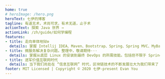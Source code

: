 ```yaml
---
home: true
# heroImage: /hero.png
heroText: 七伊的博客
tagline: 有道无术，术尚可求，有术无道，止于术
actionText: 探索 Java 世界 →
actionLink: /zh/guide/如何学编程
features:
- title: 走向单体地狱⚙️
  details: 掌握 Intellij IDEA、Maven、Bootstrap、Spring、Spring MVC、MyBatis、HttpClient 等工具与框架的使用，并开始引入架构的概念，为“微服务架构”阶段打下坚实的基础。
- title: 微服务解决复杂问题。整理中，敬请期待···
  details: 掌握从底层 Linux 的安装到最终 DevOps 的所需技能。包括但不限于 Spring Boot、Spring Cloud、Spring Cloud Alibaba、Dubbo、Zookeeper、Redis、ELK、RabbitMQ、Ubuntu、Docker、Kubernetes、Jenkins 等全栈技能。整理中，敬请期待···
- title: 进军价值互联网时代
  details: 当下我们尚处在 “信息互联网” 时代，区块链技术的不断发展壮大为我们带来了 “价值互联网” 时代的新理念。为了不被时代淘汰，为了能够顺利进入 “价值互联网”、“工业革命 4.0” 时代，区块链的学习势在必行。整理中，敬请期待···
footer: MIT Licensed | Copyright © 2020 七伊-present Evan You
---
```

